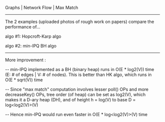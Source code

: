 Graphs | Network Flow | Max Match
_____________________________
The 2 examples (uploaded photos of rough work on papers) compare the performance of...

algo #1: Hopcroft-Karp algo

algo #2: min-IPQ BH algo
_____________________________
More improvement :

-- min-IPQ implemented as a BH (binary heap) runs in O(E * log2(V)) time (E: # of edges | V: # of nodes). This is better than HK algo, which runs in O(E * sqrt(V)) time

-- Since "max match" computation involves lesser poll() OPs and more decreaseKey() OPs, tree order (of heap) can be set as log2(V), which makes it a D-ary heap (DH), and of height h = log(V) to base D = log<log2(V)>(V)

-- Hence min-IPQ would run even faster in O(E * log<log2(V)>(V) time
